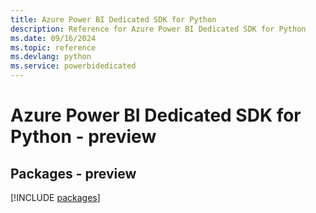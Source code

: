 ```yaml
---
title: Azure Power BI Dedicated SDK for Python
description: Reference for Azure Power BI Dedicated SDK for Python
ms.date: 09/16/2024
ms.topic: reference
ms.devlang: python
ms.service: powerbidedicated
---
```

# Azure Power BI Dedicated SDK for Python - preview
## Packages - preview
[!INCLUDE [packages](power-bi-dedicated-index.md)]